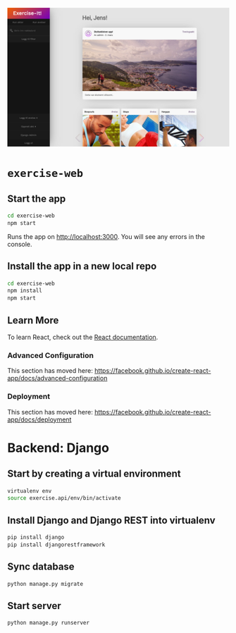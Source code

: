 ![Exercise.it](./feed.png)

# `exercise-web`

## Start the app

```bash
cd exercise-web
npm start
```

Runs the app on [http://localhost:3000](http://localhost:3000).
You will see any errors in the console.

## Install the app in a new local repo

```bash
cd exercise-web
npm install
npm start
```

## Learn More

To learn React, check out the [React documentation](https://reactjs.org/).

### Advanced Configuration

This section has moved here: https://facebook.github.io/create-react-app/docs/advanced-configuration

### Deployment

This section has moved here: https://facebook.github.io/create-react-app/docs/deployment

# Backend: Django

## Start by creating a virtual environment

```bash
virtualenv env
source exercise.api/env/bin/activate
```

## Install Django and Django REST into virtualenv

```bash
pip install django
pip install djangorestframework
```

## Sync database

```bash
python manage.py migrate
```

## Start server

```bash
python manage.py runserver
```
